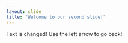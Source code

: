 ```yaml
---
layout: slide
title: "Welcome to our second slide!"
---
```

Text is changed!
Use the left arrow to go back!

